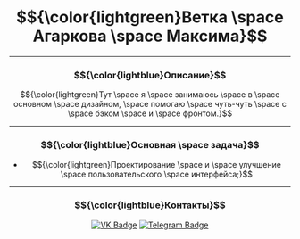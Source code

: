 <div align="center">

# $${\color{lightgreen}Ветка \space Агаркова \space Максима}$$

</div>

---

### $${\color{lightblue}Описание}$$
$${\color{lightgreen}Тут \space я \space занимаюсь \space в \space основном \space дизайном, \space помогаю \space чуть-чуть \space с \space бэком \space и \space фронтом.}$$

---

### $${\color{lightblue}Основная \space задача}$$
- $${\color{lightgreen}Проектирование \space и \space улучшение \space пользовательского \space интерфейса;}$$


---

### $${\color{lightblue}Контакты}$$
<div align="center">

[![VK Badge](https://img.shields.io/badge/VK-%40mak7u-blue?style=for-the-badge&logo=vk)](https://vk.com/mak7u)
[![Telegram Badge](https://img.shields.io/badge/Telegram-%40mak7u-blue?style=for-the-badge&logo=telegram)](https://t.me/mak7u)

</div>
